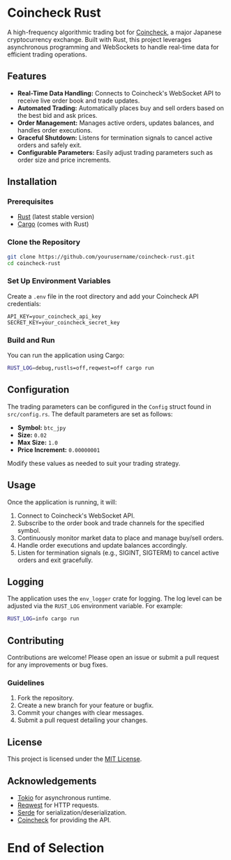 # Coincheck Rust

A high-frequency algorithmic trading bot for [Coincheck](https://coincheck.com/), a major Japanese cryptocurrency exchange. Built with Rust, this project leverages asynchronous programming and WebSockets to handle real-time data for efficient trading operations.

## Features

- **Real-Time Data Handling:** Connects to Coincheck's WebSocket API to receive live order book and trade updates.
- **Automated Trading:** Automatically places buy and sell orders based on the best bid and ask prices.
- **Order Management:** Manages active orders, updates balances, and handles order executions.
- **Graceful Shutdown:** Listens for termination signals to cancel active orders and safely exit.
- **Configurable Parameters:** Easily adjust trading parameters such as order size and price increments.

## Installation

### Prerequisites

- [Rust](https://www.rust-lang.org/tools/install) (latest stable version)
- [Cargo](https://doc.rust-lang.org/cargo/getting-started/installation.html) (comes with Rust)

### Clone the Repository

```sh
git clone https://github.com/yourusername/coincheck-rust.git
cd coincheck-rust
```

### Set Up Environment Variables

Create a `.env` file in the root directory and add your Coincheck API credentials:

```env
API_KEY=your_coincheck_api_key
SECRET_KEY=your_coincheck_secret_key
```

### Build and Run

You can run the application using Cargo:

```sh
RUST_LOG=debug,rustls=off,reqwest=off cargo run
```

## Configuration

The trading parameters can be configured in the `Config` struct found in `src/config.rs`. The default parameters are set as follows:

- **Symbol:** `btc_jpy`
- **Size:** `0.02`
- **Max Size:** `1.0`
- **Price Increment:** `0.00000001`

Modify these values as needed to suit your trading strategy.

## Usage

Once the application is running, it will:

1. Connect to Coincheck's WebSocket API.
2. Subscribe to the order book and trade channels for the specified symbol.
3. Continuously monitor market data to place and manage buy/sell orders.
4. Handle order executions and update balances accordingly.
5. Listen for termination signals (e.g., SIGINT, SIGTERM) to cancel active orders and exit gracefully.

## Logging

The application uses the `env_logger` crate for logging. The log level can be adjusted via the `RUST_LOG` environment variable. For example:

```sh
RUST_LOG=info cargo run
```

## Contributing

Contributions are welcome! Please open an issue or submit a pull request for any improvements or bug fixes.

### Guidelines

1. Fork the repository.
2. Create a new branch for your feature or bugfix.
3. Commit your changes with clear messages.
4. Submit a pull request detailing your changes.

## License

This project is licensed under the [MIT License](LICENSE).

## Acknowledgements

- [Tokio](https://tokio.rs/) for asynchronous runtime.
- [Reqwest](https://reqwest.rs/) for HTTP requests.
- [Serde](https://serde.rs/) for serialization/deserialization.
- [Coincheck](https://coincheck.com/) for providing the API.
# End of Selection
```
